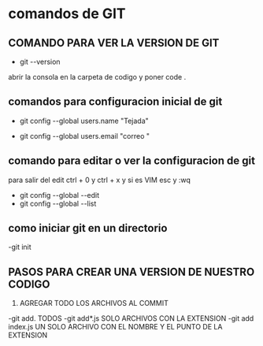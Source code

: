 # comandos de GIT

## COMANDO PARA VER LA VERSION DE GIT 
- git --version


abrir la consola en la carpeta de codigo y poner code . 

## comandos para configuracion inicial de git

- git config --global users.name "Tejada"

- git config --global users.email "correo "

## comando para editar o ver la configuracion de git
para salir del edit ctrl + 0 y ctrl + x
y si es VIM esc y :wq


- git config --global --edit 
- git config --global --list 

## como iniciar git en un directorio 

-git init 

## PASOS PARA CREAR UNA VERSION DE NUESTRO CODIGO 

1. AGREGAR TODO LOS ARCHIVOS AL COMMIT 

-git add. TODOS
-git add*.js SOLO ARCHIVOS CON LA EXTENSION
-git add index.js UN SOLO ARCHIVO CON EL NOMBRE Y EL PUNTO DE LA EXTENSION 
